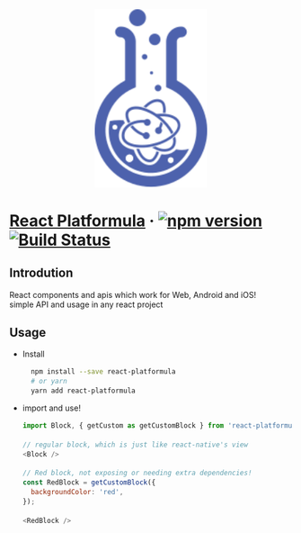<center>
  <img src="https://raw.githubusercontent.com/react-platformula/react-platformula.github.io/master/logo.svg?sanitize=true" width="200px" >
</center>

# [React Platformula]() &middot; [![npm version](https://badge.fury.io/js/react-platformula.svg)](https://badge.fury.io/js/react-platformula)[![Build Status](https://travis-ci.org/uvop/react-platformula.svg?branch=master)](https://travis-ci.org/uvop/react-platformula)

## Introdution
React components and apis which work for Web, Android and iOS!  
simple API and usage in any react project

## Usage
* Install
  ```bash
    npm install --save react-platformula
    # or yarn
    yarn add react-platformula
  ```
* import and use!
  ```js
  import Block, { getCustom as getCustomBlock } from 'react-platformula/block';

  // regular block, which is just like react-native's view
  <Block /> 

  // Red block, not exposing or needing extra dependencies!
  const RedBlock = getCustomBlock({
    backgroundColor: 'red',
  });

  <RedBlock />
  ```